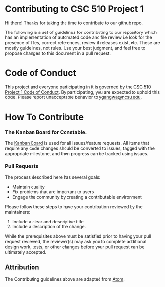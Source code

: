 # Contributing to CSC 510 Project 1
Hi there! Thanks for taking the time to contribute to our github repo.

The following is a set of guidelines for contributing to our repository which has an implementation of automated code and file review i.e look for the presence of files, correct references, review if releases exist, etc. These are mostly guidelines, not rules. Use your best judgment, and feel free to propose changes to this document in a pull request.

# Code of Conduct
This project and everyone participating in it is governed by the [CSC 510 Project 1 Code of Conduct](CODE-OF-CONDUCT.md). By participating, you are expected to uphold this code. Please report unacceptable behavior to ygangwa@ncsu.edu.

# How To Contribute

### The Kanban Board for Constable.

The [Kanban Board](https://github.com/dangoslen/constable-github-action/projects/1) is used for all issues/feature requests. All items that require any code changes should be converted to issues, tagged with the appropriate milestone, and then progress can be tracked using issues.

### Pull Requests

The process described here has several goals:

- Maintain quality
- Fix problems that are important to users
- Engage the community by creating a contributable environment

Please follow these steps to have your contribution reviewed by the maintainers:

1. Include a clear and descriptive title.
2. Include a description of the change.

While the prerequisites above must be satisfied prior to having your pull request reviewed, the reviewer(s) may ask you to complete additional design work, tests, or other changes before your pull request can be ultimately accepted.

## Attribution

The Contributing guidelines above are adapted from [Atom][homepage].

[homepage]: https://github.com/atom/atom
